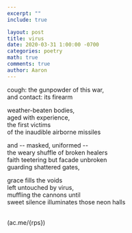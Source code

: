 ```yaml
---
excerpt: ""
include: true

layout: post
title: virus 
date: 2020-03-31 1:00:00 -0700
categories: poetry
math: true
comments: true
author: Aaron
---
```




cough: the gunpowder of this war,  
and contact: its firearm  

weather-beaten bodies,  
aged with experience,  
the first victims  
of the inaudible airborne missiles  

and -- masked, uniformed --  
the weary shuffle of broken healers  
faith teetering but facade unbroken  
guarding shattered gates,  

grace fills the voids  
left untouched by virus,  
muffling the cannons until  
sweet silence illuminates those neon halls  


&nbsp;  
(ac.me/{rps})
